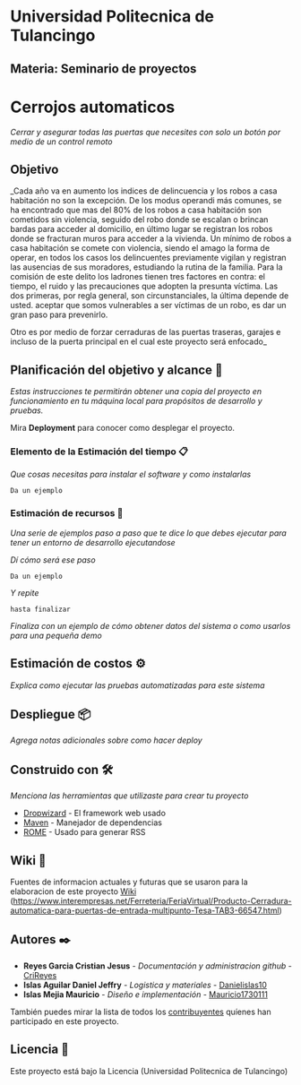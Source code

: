# Universidad Politecnica de Tulancingo

## Materia: Seminario de proyectos



# Cerrojos automaticos

_Cerrar y asegurar todas las puertas que necesites con solo un botón por medio de un control remoto_

## Objetivo

_Cada año va en aumento los indices de delincuencia y los robos a casa habitación no son la excepción. De los modus operandi más comunes, se ha encontrado que mas del 80% de los robos a casa habitación son cometidos sin violencia, seguido del robo donde se escalan o brincan bardas para acceder al domicilio, en último lugar se registran los robos donde se fracturan muros para acceder a la vivienda. Un mínimo de robos a casa habitación se comete con violencia, siendo el amago la forma de operar, en todos los casos los delincuentes previamente vigilan y registran las ausencias de sus moradores, estudiando la rutina de la familia.
Para la comisión de este delito los ladrones tienen tres factores en contra: el tiempo, el ruido y las precauciones que adopten la presunta víctima.
Las dos primeras, por regla general, son circunstanciales, la última depende de usted. aceptar que somos vulnerables a ser víctimas de un robo, es dar un gran paso para prevenirlo.

Otro es por medio de forzar cerraduras de las puertas traseras, garajes e incluso de la puerta principal en el cual este proyecto será enfocado_

## Planificación del objetivo y alcance 🚀

_Estas instrucciones te permitirán obtener una copia del proyecto en funcionamiento en tu máquina local para propósitos de desarrollo y pruebas._

Mira **Deployment** para conocer como desplegar el proyecto.


### Elemento de la Estimación del tiempo 📋

_Que cosas necesitas para instalar el software y como instalarlas_

```
Da un ejemplo
```

### Estimación de recursos 🔧

_Una serie de ejemplos paso a paso que te dice lo que debes ejecutar para tener un entorno de desarrollo ejecutandose_

_Dí cómo será ese paso_

```
Da un ejemplo
```

_Y repite_

```
hasta finalizar
```

_Finaliza con un ejemplo de cómo obtener datos del sistema o como usarlos para una pequeña demo_

## Estimación de costos ⚙️

_Explica como ejecutar las pruebas automatizadas para este sistema_


## Despliegue 📦

_Agrega notas adicionales sobre como hacer deploy_

## Construido con 🛠️

_Menciona las herramientas que utilizaste para crear tu proyecto_

* [Dropwizard](http://www.dropwizard.io/1.0.2/docs/) - El framework web usado
* [Maven](https://maven.apache.org/) - Manejador de dependencias
* [ROME](https://rometools.github.io/rome/) - Usado para generar RSS


## Wiki 📖

Fuentes de informacion actuales y futuras que se usaron para la elaboracion de este proyecto [Wiki](http://bibliodigitalibd.senado.gob.mx/bitstream/handle/123456789/4493/Cuaderno%20de%20investigación%2056%20Robo%20a%20Casa%20Habitación.pdf?sequence=1&isAllowed=y)
(https://www.interempresas.net/Ferreteria/FeriaVirtual/Producto-Cerradura-automatica-para-puertas-de-entrada-multipunto-Tesa-TAB3-66547.html)


## Autores ✒️

* **Reyes Garcia Cristian Jesus** - *Documentación y administracion github* - [CriReyes](https://github.com/CriReyes)
* **Islas Aguilar Daniel Jeffry** - *Logistica y materiales* - [Danielislas10](https://github.com/Danielislas10)
* **Islas Mejia Mauricio** - *Diseño e implementación* - [Mauricio1730111](https://github.com/Mauricio1730111)

También puedes mirar la lista de todos los [contribuyentes](https://github.com/your/project/contributors) quíenes han participado en este proyecto. 

## Licencia 📄

Este proyecto está bajo la Licencia (Universidad Politecnica de Tulancingo)
